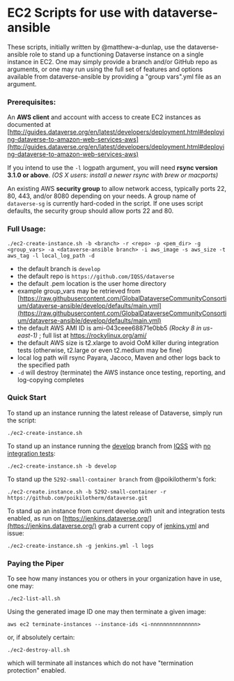 # EC2 Scripts for use with dataverse-ansible

These scripts, initially written by @matthew-a-dunlap, use the dataverse-ansible role to stand up a functioning Dataverse instance on a single instance in EC2. One may simply provide a branch and/or GitHub repo as arguments, or one may run using the full set of features and options available from dataverse-ansible by providing a "group vars".yml file as an argument.

### Prerequisites:

An **AWS client** and account with access to create EC2 instances as documented at [http://guides.dataverse.org/en/latest/developers/deployment.html#deploying-dataverse-to-amazon-web-services-aws](http://guides.dataverse.org/en/latest/developers/deployment.html#deploying-dataverse-to-amazon-web-services-aws)

If you intend to use the `-l` logpath argument, you will need **rsync version 3.1.0 or above**. *(OS X users: install a newer rsync with brew or macports)*

An existing AWS **security group** to allow network access, typically ports 22, 80, 443, and/or 8080 depending on your needs. A group name of `dataverse-sg` is currently hard-coded in the script. If one uses script defaults, the security group should allow ports 22 and 80.

### Full Usage:

`./ec2-create-instance.sh -b <branch> -r <repo> -p <pem_dir> -g <group_vars> -a <dataverse-ansible branch> -i aws_image -s aws_size -t aws_tag -l local_log_path -d`

* the default branch is `develop`
* the default repo is `https://github.com/IQSS/dataverse`
* the default .pem location is the user home directory
* example group_vars may be retrieved from [https://raw.githubusercontent.com/GlobalDataverseCommunityConsortium/dataverse-ansible/develop/defaults/main.yml](https://raw.githubusercontent.com/GlobalDataverseCommunityConsortium/dataverse-ansible/develop/defaults/main.yml)
* the default AWS AMI ID is ami-043ceee68871e0bb5 *(Rocky 8 in us-east-1)* ; full list at https://rockylinux.org/ami/
* the default AWS size is t2.xlarge to avoid OoM killer during integration tests (otherwise, t2.large or even t2.medium may be fine)
* local log path will rsync Payara, Jacoco, Maven and other logs back to the specified path
* `-d` will destroy (terminate) the AWS instance once testing, reporting, and log-copying completes

### Quick Start

To stand up an instance running the latest release of Dataverse, simply run the script:

`./ec2-create-instance.sh`

To stand up an instance running the [develop](https://github.com/IQSS/dataverse/tree/develop) branch from [IQSS](https://github.com/IQSS/dataverse) with [no integration tests](http://guides.dataverse.org/en/latest/developers/testing.html#integration-tests):

`./ec2-create-instance.sh -b develop`

To stand up the `5292-small-container branch` from @poikilotherm's fork:

`./ec2-create.instance.sh -b 5292-small-container -r https://github.com/poikilotherm/dataverse.git`

To stand up an instance from current develop with unit and integration tests enabled, as run on [https://jenkins.dataverse.org/](https://jenkins.dataverse.org/) grab a current copy of [jenkins.yml](https://raw.githubusercontent.com/GlobalDataverseCommunityConsortium/dataverse-ansible/develop/tests/group_vars/jenkins.yml) and issue:

`./ec2-create-instance.sh -g jenkins.yml -l logs`

### Paying the Piper

To see how many instances you or others in your organization have in use, one may:

`./ec2-list-all.sh`

Using the generated image ID one may then terminate a given image:

`aws ec2 terminate-instances --instance-ids <i-nnnnnnnnnnnnnnn>`

or, if absolutely certain:

`./ec2-destroy-all.sh`

which will terminate all instances which do not have "termination protection" enabled.
